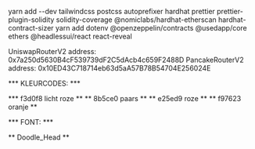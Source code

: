 yarn add --dev tailwindcss postcss autoprefixer hardhat prettier prettier-plugin-solidity solidity-coverage @nomiclabs/hardhat-etherscan hardhat-contract-sizer
yarn add dotenv @openzeppelin/contracts @usedapp/core ethers @headlessui/react react-reveal

UniswapRouterV2 address: 0x7a250d5630B4cF539739dF2C5dAcb4c659F2488D
PancakeRouterV2 address: 0x10ED43C718714eb63d5aA57B78B54704E256024E

*** KLEURCODES: ***

*** f3d0f8 licht roze **
** 8b5ce0 paars      **
** e25ed9 roze       **
** f97623 oranje     **

*** FONT: ***

** Doodle_Head **
